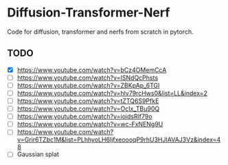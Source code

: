 # Diffusion-Transformer-Nerf
Code for diffusion, transformer and nerfs from scratch in pytorch. 

## TODO 
- [x] https://www.youtube.com/watch?v=bCz4OMemCcA
- [ ] https://www.youtube.com/watch?v=ISNdQcPhsts
- [ ] https://www.youtube.com/watch?v=ZBKpAp_6TGI
- [ ] https://www.youtube.com/watch?v=hlv79rcHws0&list=LL&index=2
- [ ] https://www.youtube.com/watch?v=tZTQ6S9PfkE
- [ ] https://www.youtube.com/watch?v=OcIx_TBu90Q
- [ ] https://www.youtube.com/watch?v=ioidsRlf79o
- [ ] https://www.youtube.com/watch?v=wc-FxNENg9U
- [ ] https://www.youtube.com/watch?v=Grir6TZbc1M&list=PLhhyoLH6IjfxeoooqP9rhU3HJIAVAJ3Vz&index=48
- [ ] Gaussian splat
